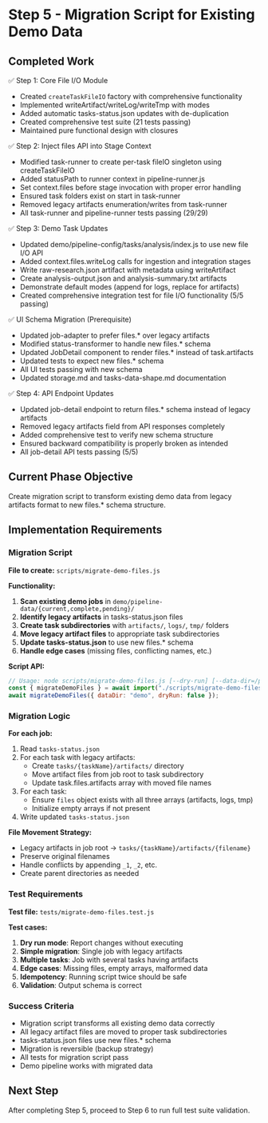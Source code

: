 # Step 5 - Migration Script for Existing Demo Data

## Completed Work

✅ Step 1: Core File I/O Module

- Created `createTaskFileIO` factory with comprehensive functionality
- Implemented writeArtifact/writeLog/writeTmp with modes
- Added automatic tasks-status.json updates with de-duplication
- Created comprehensive test suite (21 tests passing)
- Maintained pure functional design with closures

✅ Step 2: Inject files API into Stage Context

- Modified task-runner to create per-task fileIO singleton using createTaskFileIO
- Added statusPath to runner context in pipeline-runner.js
- Set context.files before stage invocation with proper error handling
- Ensured task folders exist on start in task-runner
- Removed legacy artifacts enumeration/writes from task-runner
- All task-runner and pipeline-runner tests passing (29/29)

✅ Step 3: Demo Task Updates

- Updated demo/pipeline-config/tasks/analysis/index.js to use new file I/O API
- Added context.files.writeLog calls for ingestion and integration stages
- Write raw-research.json artifact with metadata using writeArtifact
- Create analysis-output.json and analysis-summary.txt artifacts
- Demonstrate default modes (append for logs, replace for artifacts)
- Created comprehensive integration test for file I/O functionality (5/5 passing)

✅ UI Schema Migration (Prerequisite)

- Updated job-adapter to prefer files.\* over legacy artifacts
- Modified status-transformer to handle new files.\* schema
- Updated JobDetail component to render files.\* instead of task.artifacts
- Updated tests to expect new files.\* schema
- All UI tests passing with new schema
- Updated storage.md and tasks-data-shape.md documentation

✅ Step 4: API Endpoint Updates

- Updated job-detail endpoint to return files.\* schema instead of legacy artifacts
- Removed legacy artifacts field from API responses completely
- Added comprehensive test to verify new schema structure
- Ensured backward compatibility is properly broken as intended
- All job-detail API tests passing (5/5)

## Current Phase Objective

Create migration script to transform existing demo data from legacy artifacts format to new files.\* schema structure.

## Implementation Requirements

### Migration Script

**File to create:** `scripts/migrate-demo-files.js`

**Functionality:**

1. **Scan existing demo jobs** in `demo/pipeline-data/{current,complete,pending}/`
2. **Identify legacy artifacts** in tasks-status.json files
3. **Create task subdirectories** with `artifacts/`, `logs/`, `tmp/` folders
4. **Move legacy artifact files** to appropriate task subdirectories
5. **Update tasks-status.json** to use new files.\* schema
6. **Handle edge cases** (missing files, conflicting names, etc.)

**Script API:**

```javascript
// Usage: node scripts/migrate-demo-files.js [--dry-run] [--data-dir=/path/to/data]
const { migrateDemoFiles } = await import("./scripts/migrate-demo-files.js");
await migrateDemoFiles({ dataDir: "demo", dryRun: false });
```

### Migration Logic

**For each job:**

1. Read `tasks-status.json`
2. For each task with legacy artifacts:
   - Create `tasks/{taskName}/artifacts/` directory
   - Move artifact files from job root to task subdirectory
   - Update task.files.artifacts array with moved file names
3. For each task:
   - Ensure `files` object exists with all three arrays (artifacts, logs, tmp)
   - Initialize empty arrays if not present
4. Write updated `tasks-status.json`

**File Movement Strategy:**

- Legacy artifacts in job root → `tasks/{taskName}/artifacts/{filename}`
- Preserve original filenames
- Handle conflicts by appending `_1`, `_2`, etc.
- Create parent directories as needed

### Test Requirements

**Test file:** `tests/migrate-demo-files.test.js`

**Test cases:**

1. **Dry run mode**: Report changes without executing
2. **Simple migration**: Single job with legacy artifacts
3. **Multiple tasks**: Job with several tasks having artifacts
4. **Edge cases**: Missing files, empty arrays, malformed data
5. **Idempotency**: Running script twice should be safe
6. **Validation**: Output schema is correct

### Success Criteria

- Migration script transforms all existing demo data correctly
- All legacy artifact files are moved to proper task subdirectories
- tasks-status.json files use new files.\* schema
- Migration is reversible (backup strategy)
- All tests for migration script pass
- Demo pipeline works with migrated data

## Next Step

After completing Step 5, proceed to Step 6 to run full test suite validation.
